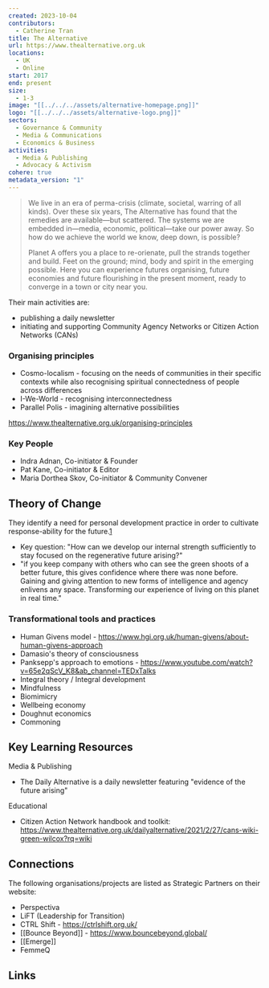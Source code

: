 ```yaml
---
created: 2023-10-04
contributors:
  - Catherine Tran
title: The Alternative
url: https://www.thealternative.org.uk
locations:
  - UK
  - Online
start: 2017
end: present
size:
  - 1-3
image: "[[../../../assets/alternative-homepage.png]]"
logo: "[[../../../assets/alternative-logo.png]]"
sectors:
  - Governance & Community
  - Media & Communications
  - Economics & Business
activities:
  - Media & Publishing
  - Advocacy & Activism
cohere: true
metadata_version: "1"
---
```


>We live in an era of perma-crisis (climate, societal, warring of all kinds). Over these six years, The Alternative has found that the remedies are available—but scattered. The systems we are embedded in—media, economic, political—take our power away. So how do we achieve the world we know, deep down, is possible?
>
>Planet A offers you a place to re-orienate, pull the strands together and build. Feet on the ground; mind, body and spirit in the emerging possible. Here you can experience futures organising, future economies and future flourishing in the present moment, ready to converge in a town or city near you.

Their main activities are:
- publishing a daily newsletter 
- initiating and supporting Community Agency Networks or Citizen Action Networks (CANs) 

### Organising principles

- Cosmo-localism - focusing on the needs of communities in their specific contexts while also recognising spiritual connectedness of people across differences
- I-We-World - recognising interconnectedness
- Parallel Polis - imagining alternative possibilities

https://www.thealternative.org.uk/organising-principles
### Key People

- Indra Adnan, Co-initiator & Founder
- Pat Kane, Co-initiator & Editor
- Maria Dorthea Skov, Co-initiator & Community Convener

## Theory of Change

They identify a need for personal development practice in order to cultivate response-ability for the future.[1][1]
- Key question: "How can we develop our internal strength sufficiently to stay focused on the regenerative future arising?" 
- "if you keep company with others who can see the green shoots of a better future, this gives confidence where there was none before. Gaining and giving attention to new forms of intelligence and agency enlivens any space. Transforming our experience of living on this planet in real time."

### Transformational tools and practices
- Human Givens model - https://www.hgi.org.uk/human-givens/about-human-givens-approach
- Damasio's theory of consciousness
- Panksepp's approach to emotions - https://www.youtube.com/watch?v=65e2qScV_K8&ab_channel=TEDxTalks
- Integral theory / Integral development
- Mindfulness
- Biomimicry
- Wellbeing economy
- Doughnut economics
- Commoning

## Key Learning Resources

Media & Publishing
- The Daily Alternative is a daily newsletter featuring "evidence of the future arising"

Educational
- Citizen Action Network handbook and toolkit: https://www.thealternative.org.uk/dailyalternative/2021/2/27/cans-wiki-green-wilcox?rq=wiki

## Connections

The following organisations/projects are listed as Strategic Partners on their website:
- Perspectiva
- LiFT (Leadership for Transition)
- CTRL Shift - https://ctrlshift.org.uk/
- [[Bounce Beyond]] - https://www.bouncebeyond.global/
- [[Emerge]]
- FemmeQ

## Links

[1]: https://www.thealternative.org.uk/i-planetarian

